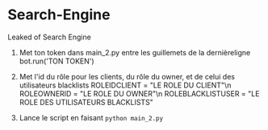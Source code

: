 # Search-Engine
Leaked of Search Engine

1. Met ton token dans main_2.py entre les guillemets de la dernièreligne
bot.run('TON TOKEN')

2. Met l'id du rôle pour les clients, du rôle du owner, et de celui des utilisateurs blacklists
ROLEIDCLIENT = "LE ROLE DU CLIENT"\n
ROLEOWNERID = "LE ROLE DU OWNER"\n
ROLEBLACKLISTUSER = "LE ROLE DES UTILISATEURS BLACKLISTS"

3. Lance le script en faisant `python main_2.py`
